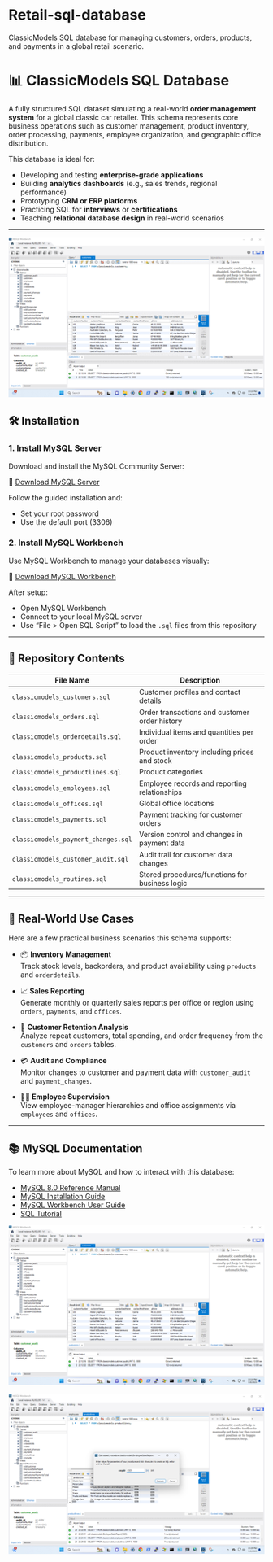 # Retail-sql-database
ClassicModels SQL database for managing customers, orders, products, and payments in a global retail scenario.

# 📊 ClassicModels SQL Database

A fully structured SQL dataset simulating a real-world **order management system** for a global classic car retailer. This schema represents core business operations such as customer management, product inventory, order processing, payments, employee organization, and geographic office distribution.

This database is ideal for:
- Developing and testing **enterprise-grade applications**
- Building **analytics dashboards** (e.g., sales trends, regional performance)
- Prototyping **CRM or ERP platforms**
- Practicing SQL for **interviews** or **certifications**
- Teaching **relational database design** in real-world scenarios

---
![trend](https://github.com/ravenfire24/Retail-sql-database/blob/main/Retail-sql-database.gif)

## 🛠️ Installation

### 1. Install MySQL Server

Download and install the MySQL Community Server:

🔗 [Download MySQL Server](https://dev.mysql.com/downloads/mysql/)

Follow the guided installation and:
- Set your root password
- Use the default port (3306)

### 2. Install MySQL Workbench

Use MySQL Workbench to manage your databases visually:

🔗 [Download MySQL Workbench](https://dev.mysql.com/downloads/workbench/)

After setup:
- Open MySQL Workbench
- Connect to your local MySQL server
- Use “File > Open SQL Script” to load the `.sql` files from this repository

---

## 📂 Repository Contents

| File Name                          | Description                                      |
|-----------------------------------|--------------------------------------------------|
| `classicmodels_customers.sql`     | Customer profiles and contact details           |
| `classicmodels_orders.sql`        | Order transactions and customer order history   |
| `classicmodels_orderdetails.sql`  | Individual items and quantities per order       |
| `classicmodels_products.sql`      | Product inventory including prices and stock    |
| `classicmodels_productlines.sql`  | Product categories                              |
| `classicmodels_employees.sql`     | Employee records and reporting relationships    |
| `classicmodels_offices.sql`       | Global office locations                         |
| `classicmodels_payments.sql`      | Payment tracking for customer orders            |
| `classicmodels_payment_changes.sql`| Version control and changes in payment data     |
| `classicmodels_customer_audit.sql`| Audit trail for customer data changes           |
| `classicmodels_routines.sql`      | Stored procedures/functions for business logic  |

---

## 💼 Real-World Use Cases

Here are a few practical business scenarios this schema supports:

- 📦 **Inventory Management**  
  Track stock levels, backorders, and product availability using `products` and `orderdetails`.

- 📈 **Sales Reporting**  
  Generate monthly or quarterly sales reports per office or region using `orders`, `payments`, and `offices`.

- 👥 **Customer Retention Analysis**  
  Analyze repeat customers, total spending, and order frequency from the `customers` and `orders` tables.

- 💳 **Audit and Compliance**  
  Monitor changes to customer and payment data with `customer_audit` and `payment_changes`.

- 🧑‍💼 **Employee Supervision**  
  View employee-manager hierarchies and office assignments via `employees` and `offices`.

---

## 📚 MySQL Documentation

To learn more about MySQL and how to interact with this database:

- [MySQL 8.0 Reference Manual](https://dev.mysql.com/doc/refman/8.0/en/)
- [MySQL Installation Guide](https://dev.mysql.com/doc/refman/8.0/en/installing.html)
- [MySQL Workbench User Guide](https://dev.mysql.com/doc/workbench/en/)
- [SQL Tutorial](https://dev.mysql.com/doc/mysql-tutorial-excerpt/5.7/en/)
  
![alt text](https://github.com/ravenfire24/Retail-sql-database/blob/main/Screenshot%201.png)

![alt text](https://github.com/ravenfire24/Retail-sql-database/blob/main/Screenshot%204.png)




